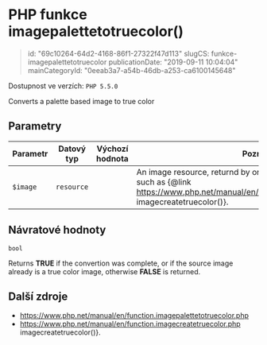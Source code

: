 PHP funkce imagepalettetotruecolor()
================================

> id: "69c10264-64d2-4168-86f1-27322f47d113"
> slugCS: funkce-imagepalettetotruecolor
> publicationDate: "2019-09-11 10:04:04"
> mainCategoryId: "0eeab3a7-a54b-46db-a253-ca6100145648"

Dostupnost ve verzích: `PHP 5.5.0`

Converts a palette based image to true color


Parametry
--------------

| Parametr | Datový typ | Výchozí hodnota | Poznámka |
|-----|-----|-----|-----|
| `$image` | `resource` |  | An image resource, returnd by one of the image creation functions, such as {@link https://www.php.net/manual/en/function.imagecreatetruecolor.php imagecreatetruecolor()}. |


Návratové hodnoty
----------------

`bool`

Returns <b>TRUE</b> if the convertion was complete, or if the source image already is a true color image, otherwise <b>FALSE</b> is returned.

Další zdroje
------------


- https://www.php.net/manual/en/function.imagepalettetotruecolor.php
- https://www.php.net/manual/en/function.imagecreatetruecolor.php imagecreatetruecolor()}.
</p>
